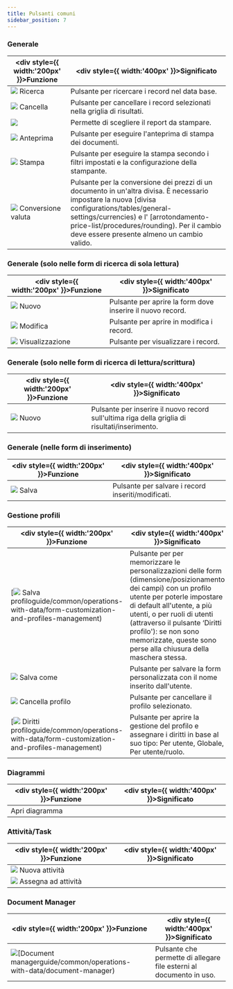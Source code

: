 ```yaml
---
title: Pulsanti comuni
sidebar_position: 7
---
```



### Generale


| <div style={{ width:'200px' }}>Funzione</div> | <div style={{ width:'400px' }}>Significato</div> |
| --- | --- |
| ![](/img/neutral/common/search.png) Ricerca | Pulsante per ricercare i record nel data base. |
| ![](/img/neutral/common/delete.png) Cancella | Pulsante per cancellare i record selezionati nella griglia di risultati. |
| ![](/img/neutral/common/combo.png) | Permette di scegliere il report da stampare. |
| ![](/img/neutral/common/preview1.png) Anteprima | Pulsante per eseguire l'anteprima di stampa dei documenti. |
| ![](/img/neutral/common/print.png) Stampa | Pulsante per eseguire la stampa secondo i filtri impostati e la configurazione della stampante. |
| ![](/img/neutral/common/currency.png) Conversione valuta | Pulsante per la conversione dei prezzi di un documento in un'altra divisa. È necessario impostare la nuova [divisa configurations/tables/general-settings/currencies) e l' [arrotondamento-price-list/procedures/rounding). Per il cambio deve essere presente almeno un cambio valido. |



### Generale (solo nelle form di ricerca di sola lettura)


| <div style={{ width:'200px' }}>Funzione</div> | <div style={{ width:'400px' }}>Significato</div> |
| --- | --- |
| ![](/img/neutral/common/new.png) Nuovo | Pulsante per aprire la form dove inserire il nuovo record. |
| ![](/img/neutral/common/edit.png) Modifica | Pulsante per aprire in modifica i record. |
| ![](/img/neutral/common/view.png) Visualizzazione | Pulsante per visualizzare i record. |



### Generale (solo nelle form di ricerca di lettura/scrittura)


| <div style={{ width:'200px' }}>Funzione</div> | <div style={{ width:'400px' }}>Significato</div> |
| --- | --- |
| ![](/img/neutral/common/new.png) Nuovo | Pulsante per inserire il nuovo record sull'ultima riga della griglia di risultati/inserimento. |



### Generale (nelle form di inserimento) 


| <div style={{ width:'200px' }}>Funzione</div> | <div style={{ width:'400px' }}>Significato</div> |
| --- | --- |
| ![](/img/neutral/common/save-as.png) Salva | Pulsante per salvare i record inseriti/modificati. |



### Gestione profili


| <div style={{ width:'200px' }}>Funzione</div> | <div style={{ width:'400px' }}>Significato</div> |
| --- | --- |
|  [![](/img/neutral/common/save.png) Salva profiloguide/common/operations-with-data/form-customization-and-profiles-management)  | Pulsante per per memorizzare le personalizzazioni delle form (dimensione/posizionamento dei campi) con un profilo utente per poterle impostare di default all'utente, a più utenti, o per ruoli di utenti (attraverso il pulsante ‘Diritti profilo'): se non sono memorizzate, queste sono perse alla chiusura della maschera stessa. |
| ![](/img/neutral/common/save-as.png) Salva come | Pulsante per salvare la form personalizzata con il nome inserito dall'utente. |
| ![](/img/neutral/common/delete.png) Cancella profilo | Pulsante per cancellare il profilo selezionato. |
|  [![](/img/neutral/common/image14.png) Diritti profiloguide/common/operations-with-data/form-customization-and-profiles-management)  | Pulsante per aprire la gestione del profilo e assegnare i diritti in base al suo tipo: Per utente, Globale, Per utente/ruolo. |



### Diagrammi


| <div style={{ width:'200px' }}>Funzione</div> | <div style={{ width:'400px' }}>Significato</div> |
| --- | --- |
| Apri diagramma |   |



### Attività/Task


| <div style={{ width:'200px' }}>Funzione</div> | <div style={{ width:'400px' }}>Significato</div> |
| --- | --- |
| ![](/img/neutral/common/new.png) Nuova attività |   |
| ![](/img/neutral/common/assign-activity.png) Assegna ad attività |   |



### Document Manager


| <div style={{ width:'200px' }}>Funzione</div> | <div style={{ width:'400px' }}>Significato</div> |
| --- | --- |
| ![](/img/neutral/common/document-manager.png)[Document managerguide/common/operations-with-data/document-manager) | Pulsante che permette di allegare file esterni al documento in uso. |
